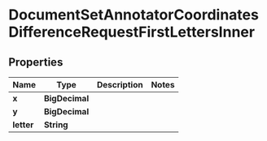 

# DocumentSetAnnotatorCoordinatesDifferenceRequestFirstLettersInner


## Properties

| Name | Type | Description | Notes |
|------------ | ------------- | ------------- | -------------|
|**x** | **BigDecimal** |  |  |
|**y** | **BigDecimal** |  |  |
|**letter** | **String** |  |  |



